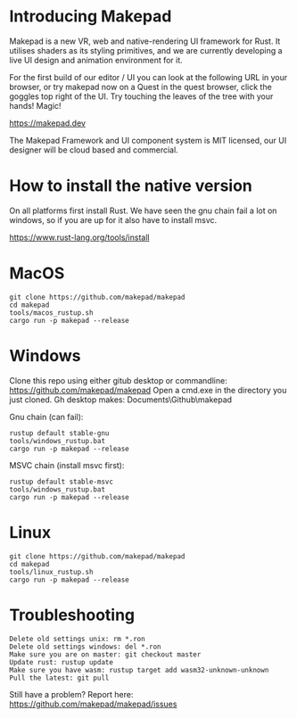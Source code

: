 # Introducing Makepad

Makepad is a new VR, web and native-rendering UI framework for Rust.
It utilises shaders as its styling primitives, and we are currently developing a live UI design and animation environment for it.

For the first build of our editor / UI you can look at the following URL in your browser,
or try makepad now on a Quest in the quest browser, click the goggles top right of the UI. Try touching the leaves of the tree with your hands! Magic!

https://makepad.dev

The Makepad Framework and UI component system is MIT licensed, our UI designer will be cloud based and commercial.

# How to install the native version

On all platforms first install Rust. We have seen the gnu chain fail a lot on windows, so if you are up for it also have to install msvc.

https://www.rust-lang.org/tools/install

# MacOS

```
git clone https://github.com/makepad/makepad
cd makepad
tools/macos_rustup.sh
cargo run -p makepad --release
```

# Windows

Clone this repo using either gitub desktop or commandline: https://github.com/makepad/makepad
Open a cmd.exe in the directory you just cloned. Gh desktop makes: Documents\\Github\\makepad

Gnu chain (can fail):
```
rustup default stable-gnu
tools/windows_rustup.bat
cargo run -p makepad --release
```

MSVC chain (install msvc first):
```
rustup default stable-msvc
tools/windows_rustup.bat
cargo run -p makepad --release
```

# Linux
```
git clone https://github.com/makepad/makepad
cd makepad
tools/linux_rustup.sh
cargo run -p makepad --release
```

# Troubleshooting
```
Delete old settings unix: rm *.ron
Delete old settings windows: del *.ron
Make sure you are on master: git checkout master
Update rust: rustup update
Make sure you have wasm: rustup target add wasm32-unknown-unknown
Pull the latest: git pull
```

Still have a problem? Report here: https://github.com/makepad/makepad/issues
